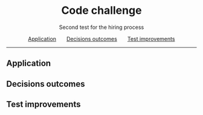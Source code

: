 <div align="center">
<h1>Code challenge</h1>
Second test for the hiring process

[Application](#application)
&nbsp; &nbsp; &nbsp;
[Decisions outcomes](#decisions-outcomes)
&nbsp; &nbsp; &nbsp;
[Test improvements](#test-improvements)

<hr>
</div>

## Application

## Decisions outcomes

## Test improvements
